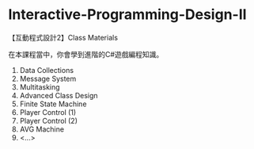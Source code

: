 # Interactive-Programming-Design-II
【互動程式設計2】Class Materials

在本課程當中，你會學到進階的C#遊戲編程知識。

1. Data Collections
2. Message System
3. Multitasking
4. Advanced Class Design
5. Finite State Machine
6. Player Control (1)
7. Player Control (2)
8. AVG Machine
9. <...>
